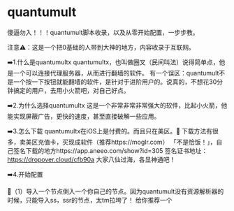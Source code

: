 # quantumult
傻逼勿入！！！quantumult脚本收录，以及从零开始配置，一步步教。

注意⚠️：这是一个把0基础的人带到大神的地方，内容收录于互联网。


➡️1.什么是quantumultx   quantumultx，也叫做圈叉（民间叫法）说得简单点，他是一个可以连接代理服务器，从而进行翻墙的软件。 有一个误区：quantumult不是一个按一下按钮就能翻墙的软件，是针对于进阶用户的。说真的，不想花30分钟搞定的用户，去用小火箭吧，对自己好点。 


➡️2.为什么选择quantumultx   这是一个非常非常非常强大的软件，比起小火箭，他能实现屏蔽广告，更快的速度，甚至直接破解一些应用。 


➡️3.怎么下载   quantumultx在iOS上是付费的。而且只在美区。🥲 下载方法有很多，卖美区充值卡，买现成软件（推荐https://moglr.com） 「不是恰饭！」，自己签名下载的地方https://app.aneeo.com/show?id=305 签名证书地址：https://dropover.cloud/cfb90a 大家八仙过海，各显神通吧！

➡️4.开始配置

🥳（1）导入一个节点倒入一个你自己的节点。因为quantumult没有资源解析器的时候，只能导入ss，ssr的节点，太tm拉垮了！
给你推荐一个

